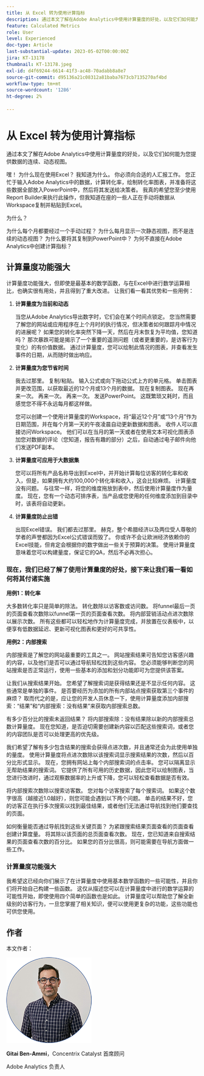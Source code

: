 ```yaml
---
title: 从 Excel 转为使用计算指标
description: 通过本文了解在Adobe Analytics中使用计算量度的好处，以及它们如何能为您提供数据的连续、动态视图。
feature: Calculated Metrics
role: User
level: Experienced
doc-type: Article
last-substantial-update: 2023-05-02T00:00:00Z
jira: KT-13178
thumbnail: KT-13178.jpeg
exl-id: d4f69244-6614-41f3-ac48-70adabb8a8e7
source-git-commit: d95136a21c08312a81baba7673cb7135270af4bd
workflow-type: tm+mt
source-wordcount: '1286'
ht-degree: 2%

---
```


# 从 Excel 转为使用计算指标

通过本文了解在Adobe Analytics中使用计算量度的好处，以及它们如何能为您提供数据的连续、动态视图。

嘿！ 为什么现在使用Excel？ 我知道为什么。 你必须向合适的人汇报工作。 您正忙于输入Adobe Analytics中的数据，计算转化率，绘制转化率图表，并准备将这些数据全部放入PowerPoint中，然后将其发送给决策者。 我真的希望您至少使用Report Builder来执行此操作，但我知道在座的一些人正在手动将数据从Workspace复制并粘贴到Excel。

为什么？

为什么每个月都要经过一个手动过程？ 为什么每月显示一次静态视图，而不是连续的动态视图？ 为什么要将其复制到PowerPoint中？ 为何不直接在Adobe Analytics中创建计算指标？

## 计算量度功能强大

计算量度功能强大，但即使是最基本的数学函数，与在Excel中进行数学运算相比，也确实很有用处，并且得到了重大改进。 让我们看一看其优势和一些用例：

1. **计算量度为当前和动态**

   当您从Adobe Analytics导出数字时，它们会在某个时间点锁定。 您当然需要了解您的网站或应用程序在上个月时的执行情况，但决策者如何跟踪月中情况的进展呢？ 如果您的转化率突然下降一天，然后在月末恢复为平均值，您知道吗？ 那次暴跌可能是揭示了一个重要的遥测问题（或者更重要的，是访客行为变化）的有价值数据。 通过计算量度，您可以绘制此情况的图表，并查看发生事件的日期，从而随时做出响应。

1. **计算量度为您节省时间**

   我去过那里。 复制/粘贴。 输入公式或向下拖动公式上方的单元格。 单击图表并更改范围，以获取最近的12个月或13个月的数据。 现在复制图表。 现在再来一次。 再来一次。 再来一次。 发送PowerPoint。 这既繁琐又耗时，而且感觉您不得不永远每月都这样做。

   您可以创建一个使用计算量度的Workspace，将“最近12个月”或“13个月”作为日期范围，并在每个月第一天的午夜凌晨自动更新数据和图表。 收件人可以直接访问Workspace。 他们可以在当月的第一天或者在使用文本可视化图表添加您对数据的评论（您知道，报告有趣的部分）之后，自动通过电子邮件向他们发送PDF副本。

1. **计算量度可应用于大数据集**

   您可以将所有产品名称导出到Excel中，并开始计算每位访客的转化率和收入，但是，如果拥有大约100,000个转化率和收入，这会比较麻烦。 计算量度没有问题。 与往常一样，将您的维度拖放到表中，然后使用计算量度作为量度。 现在，您有一个动态可排序表，当产品或您使用的任何维度添加到目录中时，该表将自动更新。

1. **计算量度防止出错**

   出现Excel错误。 我们都去过那里。 赫克，整个希腊经济以及两位受人尊敬的学者的声誉都因为Excel公式错误而毁了。 你或许不会让欧洲经济依赖你的Excel技能，但肯定会根据你的数字做出一些关于预算的决策。 使用计算量度意味着您可以构建量度，保证它的QA，然后不必再次担心。

### 现在，我们已经了解了使用计算量度的好处，接下来让我们看一看如何将其付诸实施

**用例1：转化率**

大多数转化率只是简单的除法。 转化数除以访客数或访问数。 将funnel最后一页的页面查看次数除以funnel第一页的页面查看次数。 将内部营销活动点进次数除以展示次数。 所有这些都可以轻松地作为计算量度完成，并放置在仪表板中，以便享有低数据延迟、更新可视化图表和更好的可共享性。

**用例2：内部搜索**

内部搜索是了解您的网站最重要的工具之一。 网站搜索结果可告知您访客感兴趣的内容，以及他们是否可以通过导航轻松找到这些内容。 您必须能够判断您的网站搜索是否正常运行，使用一些基本的添加和划分功能即可为您提供该答案。

让我们从搜索结果开始。 您希望了解搜索词是获得结果还是不显示任何内容。 这些通常是单独的事件。 是否要经历为添加的所有内部站点搜索获取第三个事件的麻烦？ 取而代之的是，应让您的开发人员休息一下，使用计算量度添加内部搜索：“结果”和“内部搜索：没有结果”来获取内部搜索总数。

有多少百分比的搜索未返回结果？ 将内部搜索除：没有结果除以新的内部搜索总数计算量度。 现在您知道，是否迫切需要创建新内容以匹配这些搜索词，或者您的内容团队是否可以处理更高的优先级。

我们希望了解有多少包含结果的搜索会获得点进次数，并且通常还会为此使用单独的量度。 使用计算量度将点进次数除以该搜索词显示搜索结果的次数，然后以百分比形式显示。 现在，您拥有网站上每个内部搜索词的点击率。 您可以隔离显示无帮助结果的搜索词。 它提供了所有可用的历史数据，因此您可以绘制图表，当您进行改进时，通过观察数据率的上升或下降，您可以轻松查看数据是否有效。

将内部搜索次数除以搜索访客数。 您对每个访客搜索了每个搜索词。 如果这个数字很高（越接近1.0越好），则您可能会遇到以下两个问题。 单击的结果不好，您的访客正在执行多次搜索以找到最佳结果，或者他们无法通过导航找到他们要查找的页面。

如何衡量能否通过导航找到这些关键页面？ 为紧跟搜索结果页面查看的页面查看创建计算度量。 将其除以该页面的总页面查看次数。 现在，您已知道来自搜索结果的页面查看次数的百分比。 如果您的百分比很高，则可能需要在导航方面做一些工作。

### 计算量度功能强大

我希望这已经向你们展示了在计算量度中使用基本数学函数的一些可能性，并且你们将开始自己构建一些函数。 这仅从描述您可以在计算量度中进行的数学运算的可能性开始，即使使用四个简单的函数也是如此。 计算量度可以帮助您了解全新级别的访客行为，一旦您掌握了相关知识，便可以使用更复杂的功能，这些功能也可供您使用。

## 作者

本文作者：

![吉太头像](assets/gittai.png)

**Gitai Ben-Ammi**，Concentrix Catalyst 首席顾问

Adobe Analytics 负责人
